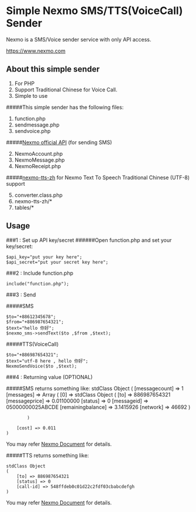 Simple Nexmo SMS/TTS(VoiceCall) Sender
==

Nexmo is a SMS/Voice sender service with only API access.

<https://www.nexmo.com>



About this simple sender
--

1. For PHP
2. Support Traditional Chinese for Voice Call.
3. Simple to use



#####This simple sender has the following files:

1. function.php
2. sendmessage.php
3. sendvoice.php

#####[Nexmo official API](https://docs.nexmo.com/index.php/pre-built-libraries) (for sending SMS)

2. NexmoAccount.php
3. NexmoMessage.php
4. NexmoReceipt.php

#####[nexmo-tts-zh](https://github.com/jeremy5189/nexmo-tts-zh) for Nexmo Text To Speech Traditional Chinese (UTF-8) support

5. converter.class.php
6. nexmo-tts-zh/*
7. tables/*


Usage
--

###1 : Set up API key/secret
######Open function.php and set your key/secret:


	$api_key="put your key here";
	$api_secret="put your secret key here";


###2 : Include function.php

	include("function.php");


###3 : Send

#####SMS

	$to="+88612345678";
	$from="+886987654321";
	$text="hello 你好";
	$nexmo_sms->sendText($to ,$from ,$text);


#####TTS(VoiceCall)


	$to="+886987654321";
	$text="utf-8 here , hello 你好";
	NexmoSendVoice($to ,$text);

###4 : Returning value (OPTIONAL)

#####SMS returns something like:
	stdClass Object
	(
	   	[messagecount] => 1
	    [messages] => Array
	        (
	            [0] => stdClass Object
	                (
	                    [to] => 886987654321
	                    [messageprice] => 0.01100000
	                    [status] => 0
	                    [messageid] => 05000000025ABCDE
	                    [remainingbalance] => 3.1415926
	                    [network] => 46692
	                )

	        )
	
    	[cost] => 0.011
	)

You may refer [Nexmo Document](https://docs.nexmo.com/index.php/messaging-sms-api/send-message) for details.

#####TTS returns something like:

	stdClass Object
	(
	    [to] => 886987654321
	    [status] => 0
	    [call-id] => 548ffdeb0c01d22c2fdf03cbabcdefgh
	)
	

You may refer [Nexmo Document](https://docs.nexmo.com/index.php/voice-api/text-to-speech) for details.
